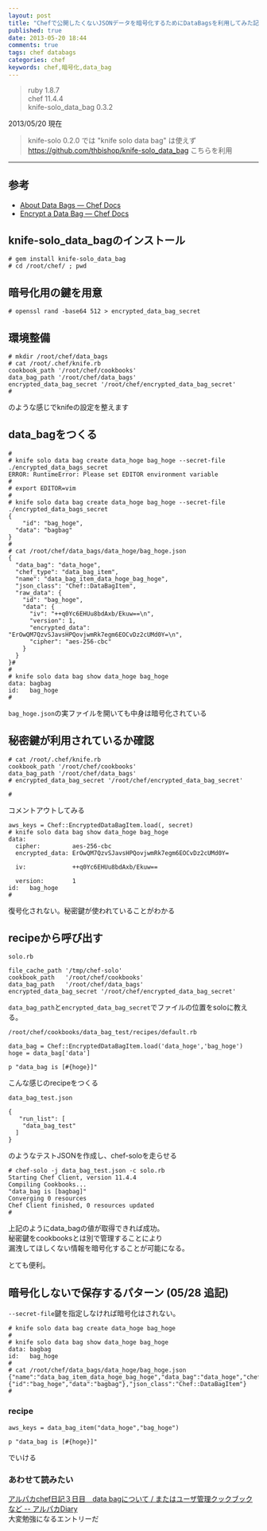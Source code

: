 ```yaml
---
layout: post
title: "Chefで公開したくないJSONデータを暗号化するためにDataBagsを利用してみた記録"
published: true
date: 2013-05-20 18:44
comments: true
tags: chef databags
categories: chef
keywords: chef,暗号化,data_bag
---
```


> ruby 1.8.7  
> chef 11.4.4  
> knife-solo_data_bag 0.3.2  

2013/05/20 現在

> knife-solo 0.2.0 では "knife solo data bag" は使えず  
> https://github.com/thbishop/knife-solo_data_bag こちらを利用

---

## 参考

- [About Data Bags — Chef Docs](http://docs.opscode.com/essentials_data_bags.html)
- [Encrypt a Data Bag — Chef Docs](http://docs.opscode.com/essentials_data_bags_encrypt.html)


## knife-solo_data_bagのインストール

```
# gem install knife-solo_data_bag 
# cd /root/chef/ ; pwd
```

## 暗号化用の鍵を用意

```
# openssl rand -base64 512 > encrypted_data_bag_secret
```

## 環境整備

```
# mkdir /root/chef/data_bags
# cat /root/.chef/knife.rb
cookbook_path '/root/chef/cookbooks'
data_bag_path '/root/chef/data_bags'
encrypted_data_bag_secret '/root/chef/encrypted_data_bag_secret'
#
```

のような感じでknifeの設定を整えます


## data_bagをつくる

```
#
# knife solo data bag create data_hoge bag_hoge --secret-file ./encrypted_data_bags_secret
ERROR: RuntimeError: Please set EDITOR environment variable
#
# export EDITOR=vim
#
# knife solo data bag create data_hoge bag_hoge --secret-file ./encrypted_data_bags_secret
{
    "id": "bag_hoge",
  "data": "bagbag"
}
# 
# cat /root/chef/data_bags/data_hoge/bag_hoge.json
{
  "data_bag": "data_hoge",
  "chef_type": "data_bag_item",
  "name": "data_bag_item_data_hoge_bag_hoge",
  "json_class": "Chef::DataBagItem",
  "raw_data": {
    "id": "bag_hoge",
    "data": {
      "iv": "++q0Yc6EHUu8bdAxb/Ekuw==\n",
      "version": 1,
      "encrypted_data": "ErOwQM7QzvSJavsHPQovjwmRk7egm6EOCvDz2cUMd0Y=\n",
      "cipher": "aes-256-cbc"
    }
  }
}#
#
# knife solo data bag show data_hoge bag_hoge
data: bagbag
id:   bag_hoge
#
```

`bag_hoge.json`の実ファイルを開いても中身は暗号化されている


## 秘密鍵が利用されているか確認

```
# cat /root/.chef/knife.rb
cookbook_path '/root/chef/cookbooks'
data_bag_path '/root/chef/data_bags'
# encrypted_data_bag_secret '/root/chef/encrypted_data_bag_secret' 

#
```

コメントアウトしてみる

```
aws_keys = Chef::EncryptedDataBagItem.load(, secret)
# knife solo data bag show data_hoge bag_hoge
data:
  cipher:         aes-256-cbc
  encrypted_data: ErOwQM7QzvSJavsHPQovjwmRk7egm6EOCvDz2cUMd0Y=

  iv:             ++q0Yc6EHUu8bdAxb/Ekuw==

  version:        1
id:   bag_hoge
#
```

復号化されない。秘密鍵が使われていることがわかる

## recipeから呼び出す

`solo.rb`

```
file_cache_path '/tmp/chef-solo'
cookbook_path   '/root/chef/cookbooks'
data_bag_path   '/root/chef/data_bags'
encrypted_data_bag_secret '/root/chef/encrypted_data_bag_secret'
```

`data_bag_path`と`encrypted_data_bag_secret`でファイルの位置をsoloに教える。

`/root/chef/cookbooks/data_bag_test/recipes/default.rb`
```
data_bag = Chef::EncryptedDataBagItem.load('data_hoge','bag_hoge')
hoge = data_bag['data']

p "data_bag is [#{hoge}]"
```

こんな感じのrecipeをつくる


`data_bag_test.json`

```
{
   "run_list": [
    "data_bag_test"
  ]
}
```

のようなテストJSONを作成し、chef-soloを走らせる

```
# chef-solo -j data_bag_test.json -c solo.rb
Starting Chef Client, version 11.4.4
Compiling Cookbooks...
"data_bag is [bagbag]"
Converging 0 resources
Chef Client finished, 0 resources updated
#
```

上記のようにdata_bagの値が取得できれば成功。  
秘密鍵をcookbooksとは別で管理することにより  
漏洩してほしくない情報を暗号化することが可能になる。
  
とても便利。


## 暗号化しないで保存するパターン (05/28 追記)

`--secret-file`鍵を指定しなければ暗号化はされない。


```
# knife solo data bag create data_hoge bag_hoge
#
# knife solo data bag show data_hoge bag_hoge
data: bagbag
id:   bag_hoge
#
# cat /root/chef/data_bags/data_hoge/bag_hoge.json
{"name":"data_bag_item_data_hoge_bag_hoge","data_bag":"data_hoge","chef_type":"data_bag_item","raw_data":{"id":"bag_hoge","data":"bagbag"},"json_class":"Chef::DataBagItem"}
#
```

### recipe
```
aws_keys = data_bag_item("data_hoge","bag_hoge")

p "data_bag is [#{hoge}]"
```

でいける





### あわせて読みたい

[アルパカchef日記３日目　data bagについて / またはユーザ管理クックブックなど -- アルパカDiary](http://d.hatena.ne.jp/toritori0318/20130516/1368722444)  
大変勉強になるエントリーだ

